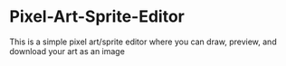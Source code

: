 # Pixel-Art-Sprite-Editor
This is a simple pixel art/sprite editor where you can draw, preview, and download your art as an image
